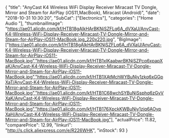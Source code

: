 {
	"title": "AnyCast K4 Wireless WiFi Display Receiver Miracast TV Dongle, Mirror and Steam for AirPlay (iOS11,MacBook), Miracast (Android)",
	"date": "2018-10-31 10:30:20",
	"SubCat": ["Electronics"],
	"categories": ["Home Audio "],
	"thumbnailImage": "https://ae01.alicdn.com/kf/HTB18gAlkHArBKNjSZFLq6A_dVXaU/AnyCast-K4-Wireless-WiFi-Display-Receiver-Miracast-TV-Dongle-Mirror-and-Steam-for-AirPlay-iOS11-MacBook.jpg_220x220.jpg",
	"BigImage": ["https://ae01.alicdn.com/kf/HTB18gAlkHArBKNjSZFLq6A_dVXaU/AnyCast-K4-Wireless-WiFi-Display-Receiver-Miracast-TV-Dongle-Mirror-and-Steam-for-AirPlay-iOS11-MacBook.jpg","https://ae01.alicdn.com/kf/HTB1xIKaabwrBKNjSZPcq6xpapXaK/AnyCast-K4-Wireless-WiFi-Display-Receiver-Miracast-TV-Dongle-Mirror-and-Steam-for-AirPlay-iOS11-MacBook.jpg","https://ae01.alicdn.com/kf/HTB1XAtMchWYBuNjy1zkq6xGGpXaT/AnyCast-K4-Wireless-WiFi-Display-Receiver-Miracast-TV-Dongle-Mirror-and-Steam-for-AirPlay-iOS11-MacBook.jpg","https://ae01.alicdn.com/kf/HTB1C68wchSYBuNjSsphq6zGvVXaK/AnyCast-K4-Wireless-WiFi-Display-Receiver-Miracast-TV-Dongle-Mirror-and-Steam-for-AirPlay-iOS11-MacBook.jpg","https://ae01.alicdn.com/kf/HTB176XpckKWBuNjy1zjq6AOypXaH/AnyCast-K4-Wireless-WiFi-Display-Receiver-Miracast-TV-Dongle-Mirror-and-Steam-for-AirPlay-iOS11-MacBook.jpg"],
	"actualPrice": 11.82,
	"comparePrice": 12.99,
	"linkurl": "http://s.click.aliexpress.com/e/R226WHK",
	"inStock": 93
}
